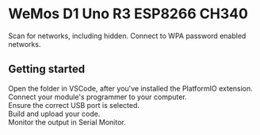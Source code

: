 # WeMos D1 Uno R3 ESP8266 CH340
Scan for networks, including hidden.
Connect to WPA password enabled networks.

## Getting started
Open the folder in VSCode, after you've installed the PlatformIO extension.</br>
Connect your module's programmer to your computer.</br>
Ensure the correct USB port is selected.</br>
Build and upload your code.</br>
Monitor the output in Serial Monitor.</br>
